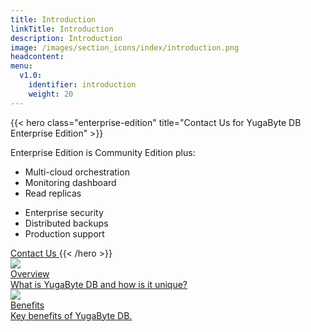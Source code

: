 ```yaml
---
title: Introduction
linkTitle: Introduction
description: Introduction
image: /images/section_icons/index/introduction.png
headcontent:
menu:
  v1.0:
    identifier: introduction
    weight: 20
---
```


{{< hero class="enterprise-edition" title="Contact Us for YugaByte DB Enterprise Edition" >}}
<p class="subtitle">
Enterprise Edition is Community Edition plus:
</p>
<div class="row features">
<div class="col-12 col-md-12 col-lg-12 col-xl-4">

  - Multi-cloud orchestration
  - Monitoring dashboard
  - Read replicas

</div>
<div class="col-12 col-md-12 col-lg-12 col-xl-4">

  - Enterprise security
  - Distributed backups
  - Production support
</div>
</div>
<a href="https://www.yugabyte.com/enterprise-edition-trial/" class="btn cta-button">
  Contact Us
</a>
{{< /hero >}}


<div class="row">
  <div class="col-12 col-md-6">
    <a class="section-link icon-offset" href="overview/">
      <div class="head">
        <img class="icon" src="/images/section_icons/introduction/overview.png" aria-hidden="true" />   
        <div class="title">Overview</div>
      </div>
      <div class="body">
        What is YugaByte DB and how is it unique?
      </div>
    </a>
  </div>

  <div class="col-12 col-md-6">
    <a class="section-link icon-offset" href="benefits">
      <div class="head">
        <img class="icon" src="/images/section_icons/introduction/benefits.png" aria-hidden="true" />       
        <div class="title">Benefits</div>
      </div>
      <div class="body">
        Key benefits of YugaByte DB.
      </div>
    </a>
  </div>
</div>
